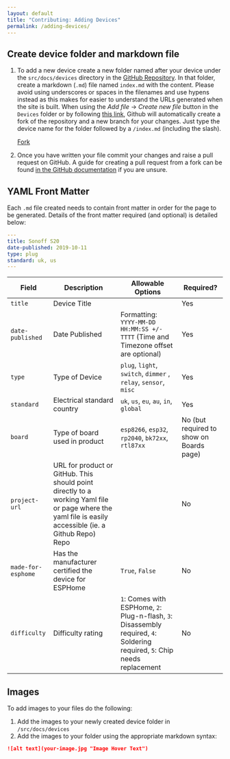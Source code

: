 ```yaml
---
layout: default
title: "Contributing: Adding Devices"
permalink: /adding-devices/
---
```


## Create device folder and markdown file

1. To add a new device create a new folder named after your device under the `src/docs/devices` directory in the [GitHub Repository](https://github.com/esphome/esphome-devices). In that folder, create a markdown (`.md`) file named `index.md` with the content. Please avoid using underscores or spaces in the filenames and use hypens instead as this makes for easier to understand the URLs generated when the site is built. When using the _Add file_ -> _Create new file_ button in the `Devices` folder or by following [this link](https://github.com/esphome/esphome-devices/new/main/src/docs/devices), Github will automatically create a fork of the repository and a new branch for your changes. Just type the device name for the folder followed by a `/index.md` (including the slash).

   <script async defer src="https://buttons.github.io/buttons.js"></script>

   <a class="github-button" href="https://github.com/esphome/esphome-devices/fork" data-icon="octicon-repo-forked" data-size="large" data-show-count="true" aria-label="Fork esphome-devices/esphome-devices on GitHub">Fork</a>

2. Once you have written your file commit your changes and raise a pull request on GitHub. A guide for creating a pull request from a fork can be found [in the GitHub documentation](https://help.github.com/en/articles/creating-a-pull-request-from-a-fork) if you are unsure.

## YAML Front Matter

Each `.md` file created needs to contain front matter in order for the page to be generated. Details of the front matter required (and optional) is detailed below:

```yaml
---
title: Sonoff S20
date-published: 2019-10-11
type: plug
standard: uk, us
---
```

| Field              | Description                                                                                                                                            | Allowable Options                                                                                                           | Required?                                |
| ------------------ | ------------------------------------------------------------------------------------------------------------------------------------------------------ | --------------------------------------------------------------------------------------------------------------------------- | ---------------------------------------- |
| `title`            | Device Title                                                                                                                                           |                                                                                                                             | Yes                                      |
| `date-published`   | Date Published                                                                                                                                         | Formatting: `YYYY-MM-DD HH:MM:SS +/-TTTT` (Time and Timezone offset are optional)                                           | Yes                                      |
| `type`             | Type of Device                                                                                                                                         | `plug`, `light`, `switch`, `dimmer` , `relay`, `sensor`, `misc`                                                             | Yes                                      |
| `standard`         | Electrical standard country                                                                                                                            | `uk`, `us`, `eu`, `au`, `in`, `global`                                                                                      | Yes                                      |
| `board`            | Type of board used in product                                                                                                                          | `esp8266`, `esp32`, `rp2040`, `bk72xx`, `rtl87xx`                                                                           | No (but required to show on Boards page) |
| `project-url`      | URL for product or GitHub. This should point directly to a working Yaml file or page where the yaml file is easily accessible (ie. a Github Repo) Repo |                                                                                                                             | No                                       |
| `made-for-esphome` | Has the manufacturer certified the device for ESPHome                                                                                                  | `True`, `False`                                                                                                             | No                                       |
| `difficulty`       | Difficulty rating                                                                                                                                      | `1`: Comes with ESPHome, `2`: Plug-n-flash, `3`: Disassembly required, `4`: Soldering required, `5`: Chip needs replacement | No                                       |

## Images

To add images to your files do the following:

1. Add the images to your newly created device folder in `/src/docs/devices`
2. Add the images to your folder using the appropriate markdown syntax:

```md
![alt text](your-image.jpg "Image Hover Text")
```
